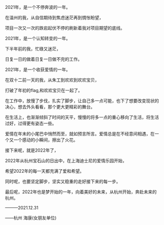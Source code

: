 
2021年，是一个不停奔波的一年。

在温州的我，从自信期待到焦虑迷茫再到惆怅盼望，

项目一次又一次的跌宕起伏不停的刷新着我对项目期望的底线。

2021年，是一个认知转变的一年。

下半年前的我，忙碌又迷茫，

日复一日的做着日复一日做不完的工作。

2021年，是一个收获爱情的一年。

在双十二前一天的我，从朱工到欢欢到欢欢宝贝，

打破了年初的flag,和欢欢宝贝在一起了。

在工作中，放慢了步伐，扎实了脚步，让自己多一点可能，也下了想要改变现状的决心，想去外头看看，那个更大更精彩的舞台。

在生活上，也渐渐倾斜了时间的天平，慢慢的将多一点的重心移向了生活，将生活过好，过得更有姿态一些。

爱情在年末的小尾巴中悄然而至，就如预言所言。爱情总是在不经意间相遇，在一个又一个感动的小瞬间，擦出了火花。

接下来呢，就是2022年了，

2022年从杭州宝石山的日出中，在上海迪士尼的爱情乐园开始，

希望2022年的每一天都充满了爱和希望。

同时呢，也要坚定脚步，坚实又稳重的走好接下来的每一步。

最后呢，2022年也是梦开始的一年，向着美好的未来，从杭州开始，奔赴未来的杭州。

———2021.12.31

——杭州 海康(女朋友单位)